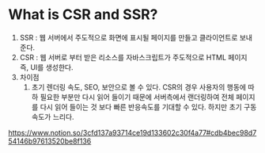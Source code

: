 # What is CSR and SSR?

1. SSR : 웹 서버에서 주도적으로 화면에 표시될 페이지를 만들고 클라이언트로 보내준다.
2. CSR : 웹 서버로 부터 받은 리소스를 자바스크립트가 주도적으로 HTML 페이지 즉, UI를 생성한다.
3. 차이점
   1. 초기 렌더링 속도, SEO, 보안으로 볼 수 있다. CSR의 경우 사용자의 행동에 따하 필요한 부분만 다시 읽어 들이기 때문에 서버측에서 랜더링하여 전체 페이지를 다시 읽어 들이는 것 보다 빠른 반응속도를 기대할 수 있다. 하지만 초기 구동 속도가 느리다.

https://www.notion.so/3cfd137a93714ce19d133602c30f4a77#cdb4bec98d754146b97613520be8f136

